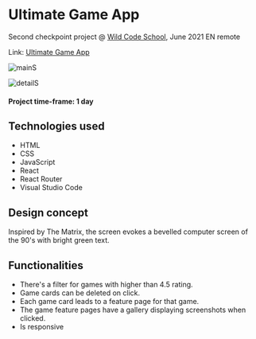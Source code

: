 # Ultimate Game App
Second checkpoint project @ [Wild Code School](http://wildcodeschool.com), June 2021 EN remote

Link: [Ultimate Game App](https://grailsidhe.github.io/ultimate-game-react-app/)

![mainS](https://user-images.githubusercontent.com/78496780/128643945-9b7afdb3-1833-4d49-a420-4534d893190d.png)

![detailS](https://user-images.githubusercontent.com/78496780/128643946-7fb1772b-3a67-44e1-9908-12ac94ccdef7.png)

#### Project time-frame: 1 day

## Technologies used

- HTML
- CSS
- JavaScript
- React
- React Router
- Visual Studio Code

## Design concept

Inspired by The Matrix, the screen evokes a bevelled computer screen of the 90's with bright green text.

## Functionalities

- There's a filter for games with higher than 4.5 rating.
- Game cards can be deleted on click.
- Each game card leads to a feature page for that game.
- The game feature pages have a gallery displaying screenshots when clicked.
- Is responsive
